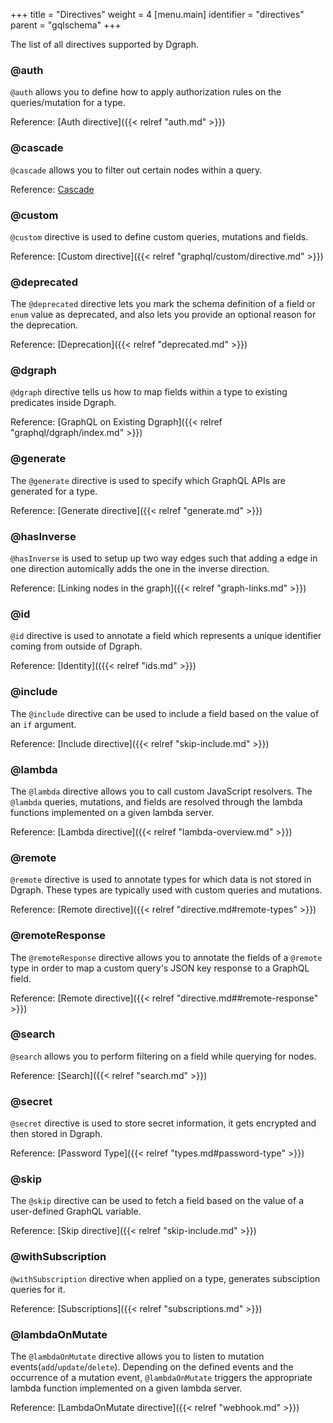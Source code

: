 +++
title = "Directives"
weight = 4
[menu.main]
  identifier = "directives"
  parent = "gqlschema"
+++

The list of all directives supported by Dgraph.

### @auth

`@auth` allows you to define how to apply authorization rules on the queries/mutation for a type.

Reference: [Auth directive]({{< relref "auth.md" >}})

### @cascade

`@cascade` allows you to filter out certain nodes within a query.

Reference: [Cascade](/graphql/queries/cascade)

### @custom

`@custom` directive is used to define custom queries, mutations and fields.

Reference: [Custom directive]({{< relref "graphql/custom/directive.md" >}})

### @deprecated

The `@deprecated` directive lets you mark the schema definition of a field or `enum` value as deprecated, and also lets you provide an optional reason for the deprecation.

Reference: [Deprecation]({{< relref "deprecated.md" >}})

### @dgraph

`@dgraph` directive tells us how to map fields within a type to existing predicates inside Dgraph.

Reference: [GraphQL on Existing Dgraph]({{< relref "graphql/dgraph/index.md" >}})

### @generate

The `@generate` directive is used to specify which GraphQL APIs are generated for a type.

Reference: [Generate directive]({{< relref "generate.md" >}})

### @hasInverse

`@hasInverse` is used to setup up two way edges such that adding a edge in
one direction automically adds the one in the inverse direction.

Reference: [Linking nodes in the graph]({{< relref "graph-links.md" >}})

### @id

`@id` directive is used to annotate a field which represents a unique identifier coming from outside
 of Dgraph.

Reference: [Identity](({{< relref "ids.md" >}})

### @include

The `@include` directive can be used to include a field based on the value of an `if` argument.

Reference: [Include directive]({{< relref "skip-include.md" >}})

### @lambda

The `@lambda` directive allows you to call custom JavaScript resolvers. The `@lambda` queries, mutations, and fields are resolved through the lambda functions implemented on a given lambda server.

Reference: [Lambda directive]({{< relref "lambda-overview.md" >}})

### @remote

`@remote` directive is used to annotate types for which data is not stored in Dgraph. These types
are typically used with custom queries and mutations.

Reference: [Remote directive]({{< relref "directive.md#remote-types" >}})

### @remoteResponse

The `@remoteResponse` directive allows you to annotate the fields of a `@remote` type in order to map a custom query's JSON key response to a GraphQL field.

Reference: [Remote directive]({{< relref "directive.md##remote-response" >}})

### @search

`@search` allows you to perform filtering on a field while querying for nodes.

Reference: [Search]({{< relref "search.md" >}})

### @secret

`@secret` directive is used to store secret information, it gets encrypted and then stored in Dgraph.

Reference: [Password Type]({{< relref "types.md#password-type" >}})

### @skip

The `@skip` directive can be used to fetch a field based on the value of a user-defined GraphQL variable.

Reference: [Skip directive]({{< relref "skip-include.md" >}})

### @withSubscription

`@withSubscription` directive when applied on a type, generates subsciption queries for it.

Reference: [Subscriptions]({{< relref "subscriptions.md" >}})

### @lambdaOnMutate

The `@lambdaOnMutate` directive allows you to listen to mutation events(`add`/`update`/`delete`). Depending on the defined events and the occurrence of a mutation event, `@lambdaOnMutate` triggers the appropriate lambda function implemented on a given lambda server.

Reference: [LambdaOnMutate directive]({{< relref "webhook.md" >}})

<style>
  ul.contents {
    display: none;
  }
</style>
